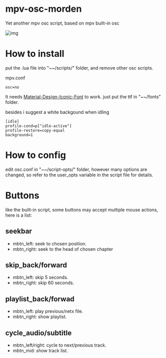 # mpv-osc-morden
Yet another mpv osc script, based on mpv built-in osc

![img](https://github.com/maoiscat/mpv-osc-metro/blob/main/preview.png)

# How to install

put the .lua file into "\~\~/scripts/" folder, and remove other osc scripts.

mpv.conf

```
osc=no
```

It needs [Material-Design-Iconic-Font](https://zavoloklom.github.io/material-design-iconic-font/) to work. just put the ttf in "\~\~/fonts" folder.

besides i suggest a white backgound when idling

```
[idle]
profile-cond=p["idle-active"]
profile-restore=copy-equal
background=1
```
# How to config

edit osc.conf in "\~\~/script-opts/" folder, however many options are changed, so refer to the user_opts variable in the script file for details.

# Buttons

like the built-in script, some buttons may accept multiple mouse actions, here is a list:

## seekbar
* mbtn_left: seek to chosen position.
* mbtn_right: seek to the head of chosen chapter
## skip_back/forward
* mbtn_left: skip 5 seconds.
* mbtn_right: skip 60 seconds.
## playlist_back/forwad
* mbtn_left: play previous/netx file.
* mbtn_right: show playlist.
## cycle_audio/subtitle
* mbtn_left/right: cycle to next/previous track.
* mbtn_mid: show track list.
